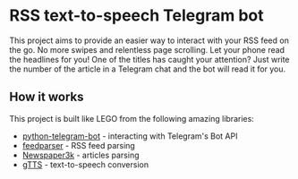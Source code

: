 RSS text-to-speech Telegram bot
===============================
This project aims to provide an easier way to interact with your RSS feed on the go.
No more swipes and relentless page scrolling.
Let your phone read the headlines for you!
One of the titles has caught your attention?
Just write the number of the article in a Telegram chat and the bot will read it for you.

How it works
------------
This project is built like LEGO from the following amazing libraries:
* [python-telegram-bot](https://github.com/python-telegram-bot/python-telegram-bot "python-telegram-bot's GitHub") - interacting with Telegram's Bot API
* [feedparser](https://github.com/kurtmckee/feedparser "feedparser's GitHub") - RSS feed parsing
* [Newspaper3k](https://github.com/codelucas/newspaper "Newspaper3k's GitHub") - articles parsing
* [gTTS](https://github.com/pndurette/gTTS "gTTS's GitHub") - text-to-speech conversion